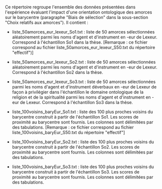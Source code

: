 Ce répertoire regroupe l'ensemble des données présentées dans l'expérience évaluant l'impact d'une orientation ontologique des amorces sur le barycentre (paragraphe "Biais de sélection" dans la sous-section "Choix relatifs aux amorces"). Il contient :

- liste_50amorces_eur_lexeur_So1.txt : liste de 50 amorces sélectionnées aléatoirement parmi les noms d'agent et d'instrument en -eur de Lexeur. Correspond à l'échantillon So1 dans la thèse. [Remarque : ce fichier correspond au fichier liste_50amorces_eur_lexeur_S50.txt du répertoire "effectif")]

- liste_50amorces_eur_lexeur_So2.txt : liste de 50 amorces sélectionnées aléatoirement parmi les noms d'agent et d'instrument en -eur de Lexeur. Correspond à l'échantillon So2 dans la thèse.

- liste_50amorces_eur_lexeur_So3.txt : liste de 50 amorces sélectionnées parmi les noms d'agent et d'instrument déverbaux en -eur de Lexeur de façon à privilégier dans l'échantillon le domaine ontologique de la religion et de la spiritualité parmi les noms d'agent et d'instrument en -eur de Lexeur. Correspond à l'échantillon So3 dans la thèse.

- liste_100voisins_baryEur_So1.txt : liste des 100 plus proches voisins du barycentre construit à partir de l'échantillon So1. Les scores de proximité au barycentre sont fournis. Les colonnes sont délimitées par des tabulations. [Remarque : ce fichier correspond au fichier liste_100voisins_baryEur_S50.txt du répertoire "effectif"]

- liste_100voisins_baryEur_So2.txt : liste des 100 plus proches voisins du barycentre construit à partir de l'échantillon So2. Les scores de proximité au barycentre sont fournis. Les colonnes sont délimitées par des tabulations.

- liste_100voisins_baryEur_So3.txt : liste des 100 plus proches voisins du barycentre construit à partir de l'échantillon So3. Les scores de proximité au barycentre sont fournis. Les colonnes sont délimitées par des tabulations.
